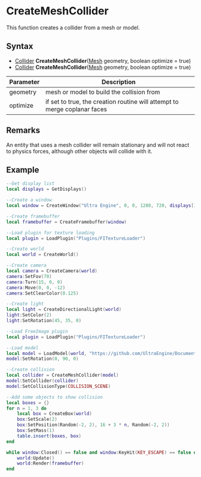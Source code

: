 # CreateMeshCollider

This function creates a collider from a mesh or model.

## Syntax

- [Collider](Collider.md) __CreateMeshCollider__([Mesh](Mesh.md) geometry, boolean optimize = true)
- [Collider](Collider.md) __CreateMeshCollider__([Mesh](Model.md) geometry, boolean optimize = true)

| Parameter | Description |
|---|---|
| geometry | mesh or model to build the collision from |
| optimize | if set to true, the creation routine will attempt to merge coplanar faces |

## Remarks

An entity that uses a mesh collider will remain stationary and will not react to physics forces, although other objects will collide with it.

## Example

```lua
--Get display list
local displays = GetDisplays()

--Create a window
local window = CreateWindow("Ultra Engine", 0, 0, 1280, 720, displays[1], WINDOW_TITLEBAR | WINDOW_CENTER)

--Create framebuffer
local framebuffer = CreateFramebuffer(window)

--Load plugin for texture loading
local plugin = LoadPlugin("Plugins/FITextureLoader")

--Create world
local world = CreateWorld()

--Create camera
local camera = CreateCamera(world)
camera:SetFov(70)
camera:Turn(15, 0, 0)
camera:Move(0, 0, -12)
camera:SetClearColor(0.125)

--Create light
local light = CreateDirectionalLight(world)
light:SetColor(2)
light:SetRotation(45, 35, 0)

--Load FreeImage plugin
local plugin = LoadPlugin("Plugins/FITextureLoader")

--Load model
local model = LoadModel(world, "https://github.com/UltraEngine/Documentation/raw/master/Assets/Models/Structures/wooden%20bridge.glb")
model:SetRotation(0, 90, 0)

--Create collision
local collider = CreateMeshCollider(model)
model:SetCollider(collider)
model:SetCollisionType(COLLISION_SCENE)

--Add some objects to show collision
local boxes = {}
for n = 1, 3 do
    local box = CreateBox(world)
    box:SetScale(2)
    box:SetPosition(Random(-2, 2), 16 + 3 * n, Random(-2, 2))
    box:SetMass(1)
    table.insert(boxes, box)
end

while window:Closed() == false and window:KeyHit(KEY_ESCAPE) == false do
    world:Update()
    world:Render(framebuffer)
end
```
